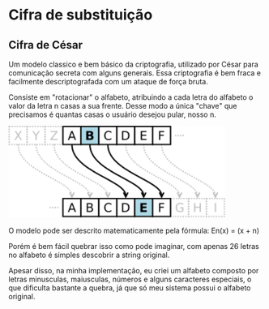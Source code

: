 # Cifra de substituição

## Cifra de César
Um modelo classico e bem básico da criptografia, utilizado por César para comunicação secreta com alguns generais. Essa criptografia é bem fraca e facilmente descriptografada com um ataque de força bruta.

Consiste em "rotacionar" o alfabeto, atribuindo a cada letra do alfabeto o valor da letra n casas a sua frente. Desse modo a única "chave" que precisamos é quantas casas o usuário desejou pular, nosso n.

<img src="../img/Caesar.png" width="428"/>

O modelo pode ser descrito matematicamente pela fórmula: En(x) = (x + n)

Porém é bem fácil quebrar isso como pode imaginar, com apenas 26 letras no alfabeto é simples descobrir a string original.

Apesar disso, na minha implementação, eu criei um alfabeto composto por letras minusculas, maiusculas, números e alguns caracteres especiais, o que dificulta bastante a quebra, já que só meu sistema possui o alfabeto original.


